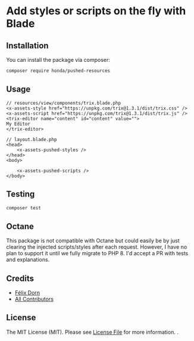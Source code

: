 # Add styles or scripts on the fly with Blade
## Installation

You can install the package via composer:

```bash
composer require honda/pushed-resources
```

## Usage

```blade
// resources/view/components/trix.blade.php
<x-assets-style href="https://unpkg.com/trix@1.3.1/dist/trix.css" />
<x-assets-script href="https://unpkg.com/trix@1.3.1/dist/trix.js" />
<trix-editor name="content" id="content" value="">
My Editor
</trix-editor>
```

```blade
// layout.blade.php
<head>
    <x-assets-pushed-styles />
</head>
<body>

    <x-assets-pushed-scripts />
</body>
```

## Testing

```bash
composer test
```

## Octane

This package is not compatible with Octane but could easily be by just clearing the injected scripts/styles after each request. However, I have no plan to support it until we fully migrate to PHP 8. I'd accept a PR with tests and explanations.

## Credits

- [Félix Dorn](https://github.com/felixdorn)
- [All Contributors](../../contributors)

## License

The MIT License (MIT). Please see [License File](LICENSE.md) for more information.
.

